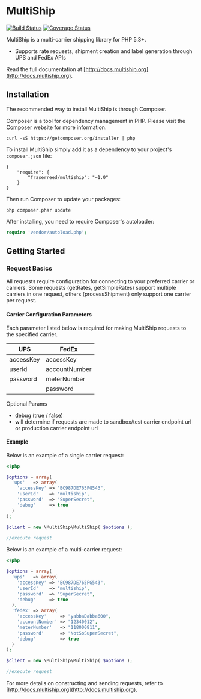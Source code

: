 # MultiShip

[![Build Status](https://secure.travis-ci.org/fraserreed/multiship.png?branch=master)](http://travis-ci.org/fraserreed/multiship)
[![Coverage Status](https://coveralls.io/repos/fraserreed/multiship/badge.png?branch=master)](https://coveralls.io/r/fraserreed/multiship?branch=master)

MultiShip is a multi-carrier shipping library for PHP 5.3+.

- Supports rate requests, shipment creation and label generation through UPS and FedEx APIs

Read the full documentation at [http://docs.multiship.org](http://docs.multiship.org).


## Installation

The recommended way to install MultiShip is through Composer.

Composer is a tool for dependency management in PHP. Please visit the
[Composer](http://getcomposer.org) website for more information.

```shell
curl -sS https://getcomposer.org/installer | php
```    

To install MultiShip simply add it as a dependency to your project's
``composer.json`` file:

```
{
    "require": {
        "fraserreed/multiship": "~1.0"
    }
}
```

Then run Composer to update your packages:

```shell
php composer.phar update
```

After installing, you need to require Composer's autoloader:

```php
require 'vendor/autoload.php';
```

## Getting Started


### Request Basics

All requests require configuration for connecting to your preferred carrier or carriers.  Some requests
(getRates, getSimpleRates) support multiple carriers in one request, others (processShipment) only support
one carrier per request.

#### Carrier Configuration Parameters

Each parameter listed below is required for making MultiShip requests to the specified carrier.

UPS       | FedEx
--------- | -------------
accessKey | accessKey  
userId    | accountNumber 
password  | meterNumber 
          | password 

Optional Params
* debug (true / false)
* will determine if requests are made to sandbox/test carrier endpoint url or production carrier endpoint url

#### Example

Below is an example of a single carrier request:

```php
<?php

$options = array(
  'ups'   => array(
  	'accessKey' => "BC987DE765FG543",
  	'userId'    => "multiship",
  	'password'  => "SuperSecret",
  	'debug'     => true
  )
);

$client = new \MultiShip\MultiShip( $options );

//execute request
```

Below is an example of a multi-carrier request:

```php
<?php

$options = array(
  'ups'   => array(
  	'accessKey' => "BC987DE765FG543",
  	'userId'    => "multiship",
  	'password'  => "SuperSecret",
  	'debug'     => true
  ),
  'fedex' => array(
  	'accessKey'     => "yabbaDabba600",
  	'accountNumber' => "12340012",
  	'meterNumber'   => "118000811",
  	'password'      => "NotSoSuperSecret",
  	'debug'         => true
  )
);

$client = new \MultiShip\MultiShip( $options );

//execute request
```

For more details on constructing and sending requests, refer to [http://docs.multiship.org](http://docs.multiship.org).
